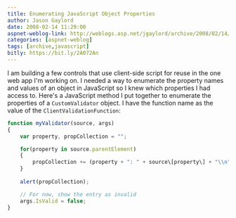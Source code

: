 ```yaml
---
title: Enumerating JavaScript Object Properties
author: Jason Gaylord
date: 2008-02-14 11:29:00
aspnet-weblog-link: http://weblogs.asp.net/jgaylord/archive/2008/02/14/enumerating-javascript-object-properties.aspx
categories: [aspnet-weblog]
tags: [archive,javascript]
bitly: https://bit.ly/2A072An
---
```


I am building a few controls that use client-side script for reuse in the one web app I'm working on. I needed a way to enumerate the property names and values of an object in JavaScript so I knew which properties I had access to. Here's a JavaScript method I put together to enumerate the properties of a `CustomValidator` object. I have the function name as the value of the `ClientValidationFunction`:

```js
function myValidator(source, args) 
{
    var property, propCollection = "";

    for(property in source.parentElement)
    {
        propCollection += (property + ": " + source\[property\] + "\\n");
    }
    
    alert(propCollection);

    // For now, show the entry as invalid
    args.IsValid = false;
}
```